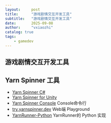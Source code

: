 ```yaml
---
layout:     post
title:      "游戏剧情交互开发工具"
subtitle:   "游戏剧情交互开发工具"
date:       2025-09-08
author:     "vxiaozhi"
catalog: true
tags:
    - gamedev
---
```


## 游戏剧情交互开发工具

## Yarn Spinner 工具

- [Yarn Spinner C#](https://github.com/YarnSpinnerTool/YarnSpinner)
- [Yarn Spinner for Unity](https://github.com/YarnSpinnerTool/YarnSpinner-Unity)
- [Yarn Spinner Console](https://github.com/YarnSpinnerTool/YarnSpinner-Console) Console命令行
- [try.yarnspinner.dev](https://github.com/YarnSpinnerTool/try.yarnspinner.dev) Web端 Playground
- [YarnRunner-Python](https://github.com/relaypro-open/YarnRunner-Python) YarnRunner的 Python 实现